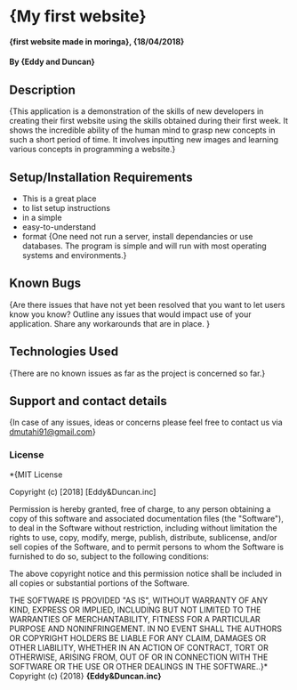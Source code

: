 # {My first website}
#### {first website made in moringa}, {18/04/2018}
#### By **{Eddy and Duncan}**
## Description
{This application is a demonstration of the skills of new developers in creating their first website using the skills obtained during their first week. It shows the incredible ability of the human mind to grasp new concepts in such a short period of time. It involves inputting new images and learning various concepts in programming a website.}
## Setup/Installation Requirements
* This is a great place
* to list setup instructions
* in a simple
* easy-to-understand
* format
{One need not run a server, install dependancies or use databases. The program is simple and will run with most operating systems and environments.}
## Known Bugs
{Are there issues that have not yet been resolved that you want to let users know you know? Outline any issues that would impact use of your application. Share any workarounds that are in place. }
## Technologies Used
{There are no known issues as far as the project is concerned so far.}
## Support and contact details
{In case of any issues, ideas or concerns please feel free to contact us via dmutahi91@gmail.com}
### License
*{MIT License

Copyright (c) [2018] [Eddy&Duncan.inc]

Permission is hereby granted, free of charge, to any person obtaining a copy
of this software and associated documentation files (the "Software"), to deal
in the Software without restriction, including without limitation the rights
to use, copy, modify, merge, publish, distribute, sublicense, and/or sell
copies of the Software, and to permit persons to whom the Software is
furnished to do so, subject to the following conditions:

The above copyright notice and this permission notice shall be included in all
copies or substantial portions of the Software.

THE SOFTWARE IS PROVIDED "AS IS", WITHOUT WARRANTY OF ANY KIND, EXPRESS OR
IMPLIED, INCLUDING BUT NOT LIMITED TO THE WARRANTIES OF MERCHANTABILITY,
FITNESS FOR A PARTICULAR PURPOSE AND NONINFRINGEMENT. IN NO EVENT SHALL THE
AUTHORS OR COPYRIGHT HOLDERS BE LIABLE FOR ANY CLAIM, DAMAGES OR OTHER
LIABILITY, WHETHER IN AN ACTION OF CONTRACT, TORT OR OTHERWISE, ARISING FROM,
OUT OF OR IN CONNECTION WITH THE SOFTWARE OR THE USE OR OTHER DEALINGS IN THE
SOFTWARE..}*
Copyright (c) {2018} **{Eddy&Duncan.inc}**
